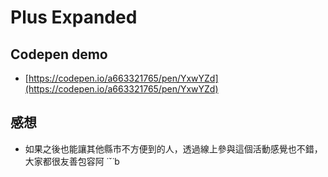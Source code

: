 # Plus Expanded

## Codepen demo

+ [https://codepen.io/a663321765/pen/YxwYZd](https://codepen.io/a663321765/pen/YxwYZd)

## 感想

+ 如果之後也能讓其他縣市不方便到的人，透過線上參與這個活動感覺也不錯，大家都很友善包容阿 ˙ˇ˙b